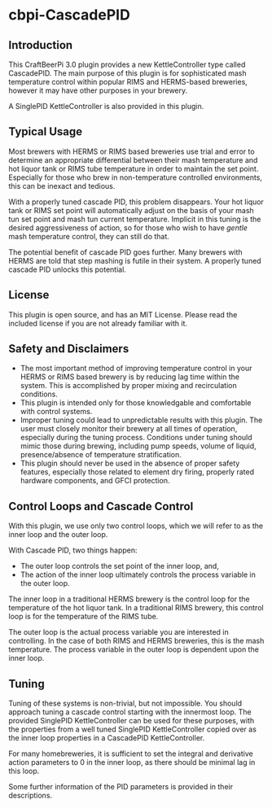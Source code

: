 # cbpi-CascadePID
## Introduction
This CraftBeerPi 3.0 plugin provides a new KettleController type called CascadePID. The main purpose of this plugin is for sophisticated mash temperature control within popular RIMS and HERMS-based breweries, however it may have other purposes in your brewery.

A SinglePID KettleController is also provided in this plugin.

## Typical Usage
Most brewers with HERMS or RIMS based breweries use trial and error to determine an appropriate differential between their mash temperature and hot liquor tank or RIMS tube temperature in order to maintain the set point. Especially for those who brew in non-temperature controlled environments, this can be inexact and tedious.

With a properly tuned cascade PID, this problem disappears. Your hot liquor tank or RIMS set point will automatically adjust on the basis of your mash tun set point and mash tun current temperature. Implicit in this tuning is the desired aggressiveness of action, so for those who wish to have *gentle* mash temperature control, they can still do that.

The potential benefit of cascade PID goes further. Many brewers with HERMS are told that step mashing is futile in their system. A properly tuned cascade PID unlocks this potential.

## License
This plugin is open source, and has an MIT License. Please read the included license if you are not already familiar with it.

## Safety and Disclaimers
* The most important method of improving temperature control in your HERMS or RIMS based brewery is by reducing lag time within the system. This is accomplished by proper mixing and recirculation conditions.
* This plugin is intended only for those knowledgable and comfortable with control systems.
* Improper tuning could lead to unpredictable results with this plugin. The user must closely monitor their brewery at all times of operation, especially during the tuning process. Conditions under tuning should mimic those during brewing, including pump speeds, volume of liquid, presence/absence of temperature stratification.
* This plugin should never be used in the absence of proper safety features, especially those related to element dry firing, properly rated hardware components, and GFCI protection.

## Control Loops and Cascade Control
With this plugin, we use only two control loops, which we will refer to as the inner loop and the outer loop.

With Cascade PID, two things happen:
* The outer loop controls the set point of the inner loop, and,
* The action of the inner loop ultimately controls the process variable in the outer loop.

The inner loop in a traditional HERMS brewery is the control loop for the temperature of the hot liquor tank. In a traditional RIMS brewery, this control loop is for the temperature of the RIMS tube.

The outer loop is the actual process variable you are interested in controlling. In the case of both RIMS and HERMS breweries, this is the mash temperature. The process variable in the outer loop is dependent upon the inner loop.

## Tuning
Tuning of these systems is non-trivial, but not impossible. You should approach tuning a cascade control starting with the innermost loop. The provided SinglePID KettleController can be used for these purposes, with the properties from a well tuned SinglePID KettleController copied over as the inner loop properties in a CascadePID KettleController.

For many homebreweries, it is sufficient to set the integral and derivative action parameters to 0 in the inner loop, as there should be minimal lag in this loop.

Some further information of the PID parameters is provided in their descriptions.

